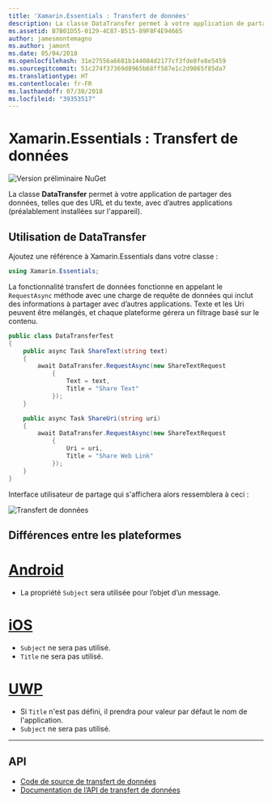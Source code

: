 ```yaml
---
title: 'Xamarin.Essentials : Transfert de données'
description: La classe DataTransfer permet à votre application de partager des données, telles que des URL et du texte, avec d’autres applications (préalablement installées sur l'appareil).
ms.assetid: B7B01D55-0129-4C87-B515-89F8F4E94665
author: jamesmontemagno
ms.author: jamont
ms.date: 05/04/2018
ms.openlocfilehash: 31e27556a6681b144084d2177cf3fde8fe8e5459
ms.sourcegitcommit: 51c274f37369d8965b68ff587e1c2d9865f85da7
ms.translationtype: HT
ms.contentlocale: fr-FR
ms.lasthandoff: 07/30/2018
ms.locfileid: "39353517"
---
```

# <a name="xamarinessentials-data-transfer"></a>Xamarin.Essentials : Transfert de données

![Version préliminaire NuGet](~/media/shared/pre-release.png)

La classe **DataTransfer** permet à votre application de partager des données, telles que des URL et du texte, avec d’autres applications (préalablement installées sur l'appareil).

## <a name="using-data-transfer"></a>Utilisation de **DataTransfer**

Ajoutez une référence à Xamarin.Essentials dans votre classe :

```csharp
using Xamarin.Essentials;
```

La fonctionnalité transfert de données fonctionne en appelant le `RequestAsync` méthode avec une charge de requête de données qui inclut des informations à partager avec d’autres applications. Texte et les Uri peuvent être mélangés, et chaque plateforme gérera un filtrage basé sur le contenu.

```csharp
public class DataTransferTest
{
    public async Task ShareText(string text)
    {
        await DataTransfer.RequestAsync(new ShareTextRequest
            {
                Text = text,
                Title = "Share Text"
            });
    }

    public async Task ShareUri(string uri)
    {
        await DataTransfer.RequestAsync(new ShareTextRequest
            {
                Uri = uri,
                Title = "Share Web Link"
            });
    }
}
```

Interface utilisateur de partage qui s'affichera alors ressemblera à ceci :

![Transfert de données](data-transfer-images/data-transfer.png)

## <a name="platform-differences"></a>Différences entre les plateformes

# <a name="androidtabandroid"></a>[Android](#tab/android)

* La propriété `Subject` sera utilisée pour l’objet d’un message.

# <a name="iostabios"></a>[iOS](#tab/ios)

* `Subject` ne sera pas utilisé.
* `Title` ne sera pas utilisé.

# <a name="uwptabuwp"></a>[UWP](#tab/uwp)

* Si `Title` n'est pas défini, il prendra pour valeur par défaut le nom de l'application.
* `Subject` ne sera pas utilisé.

-----

## <a name="api"></a>API

- [Code de source de transfert de données](https://github.com/xamarin/Essentials/tree/master/Xamarin.Essentials/DataTransfer)
- [Documentation de l’API de transfert de données](xref:Xamarin.Essentials.DataTransfer)
